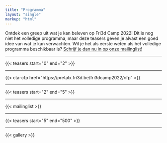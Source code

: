```yaml
---
title: "Programma"
layout: "single"
markup: "html"
---
```

<div class="block--centered">
<p>Ontdek een greep uit wat je kan beleven op Fri3d Camp 2022! Dit is nog niet het volledige programma, maar deze teasers geven je alvast een goed idee van wat je kan verwachten. Wil je het als eerste weten als het volledige programma beschikbaar is? <a href="#mailinglist">Schrijf je dan nu in op onze mailinglist!</a></p></div>
<hr class="gridrule" />

<div class="block--centered">
{{< teasers start="0" end="2" >}}
</div>
<hr class="gridrule" />
<div class="block--centered">
{{< cta-cfp href="https://pretalx.fri3d.be/fri3dcamp2022/cfp" >}}
</div>
<hr class="gridrule" />
<div class="block--centered">
{{< teasers start="2" end="5" >}}
</div>
<hr class="gridrule" />
<div class="block--centered">
<a name="mailinglist"></a>
{{< mailinglist >}}
</div>
<hr class="gridrule" />
<div class="block--centered">
{{< teasers start="5" end="500" >}}
</div>
<hr class="gridrule" />
<div class="block--centered">
{{< gallery >}}
</div>